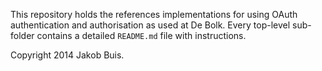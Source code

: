 This repository holds the references implementations for using OAuth authentication and authorisation as used at De Bolk. Every top-level sub-folder contains a detailed `README.md` file with instructions. 

Copyright 2014 Jakob Buis.